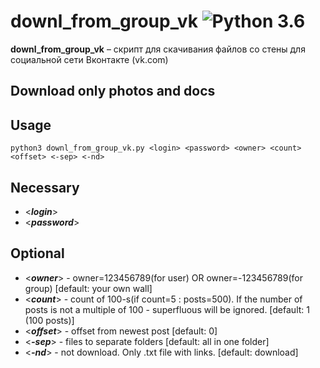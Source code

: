 downl_from_group_vk ![Python 3.6](https://pp.userapi.com/c846523/v846523407/b716d/N3RXKWFcPS0.jpg)
======
**downl_from_group_vk** – скрипт для скачивания файлов со стены для социальной сети Вконтакте (vk.com)

Download only photos and docs
------------

Usage
------------
```shell
python3 downl_from_group_vk.py <login> <password> <owner> <count> <offset> <-sep> <-nd>
```
Necessary
------------
* <***login***>
* <***password***>

Optional
------------
* <***owner***> - owner=123456789(for user) OR owner=-123456789(for group) [default: your own wall]
* <***count***> - count of 100-s(if count=5 : posts=500). If the number of posts is not a multiple of 100 - superfluous will be ignored. [default: 1 (100 posts)]
* <***offset***> - offset from newest post [default: 0]
* <***-sep***> - files to separate folders [default: all in one folder]
* <***-nd***> - not download. Only .txt file with links. [default: download]